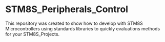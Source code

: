 # STM8S_Peripherals_Control

This repository was created to show how to develop with STM8S Microcontrollers
using standards libraries to quickly evaluations methods for your STM8S_Projects.
